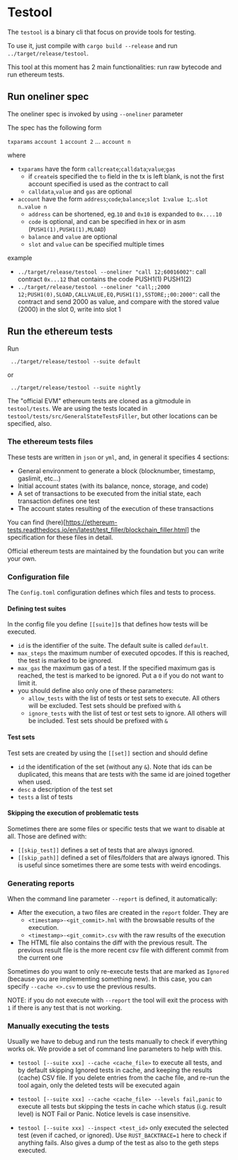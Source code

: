 # Testool

The `testool` is a binary cli that focus on provide tools for testing.

To use it, just compile with `cargo build --release` and run `../target/release/testool`.

This tool at this moment has 2 main functionalities: run raw bytecode and run ethereum tests.

## Run oneliner spec

The oneliner spec is invoked by using `--oneliner` parameter

The spec has the following form

`txparams` `account 1` `account 2` ... `account n`

where 

- `txparams` have the form `callcreate`;`calldata`;`value`;`gas`
  - if `create`is specified the `to` field in the tx is left blank, is not the first account specified is used as the contract to call
  - `calldata`,`value` and `gas` are optional
- `account` have the form `address`;`code`;`balance`;`slot 1`:`value 1`;..`slot n`..`value n`
  - `address` can be shortened, eg.`10` and `0x10` is expanded to `0x....10`
  - `code` is optional, and can be specified in hex or in asm (`PUSH1(1),PUSH1(1),MLOAD`)
  - `balance` and `value` are optional
  - `slot` and `value` can be specified multiple times 

example

- `../target/release/testool --oneliner "call 12;60016002"`: call contract `0x...12` that contains the code PUSH1(1) PUSH1(2)
- `../target/release/testool --oneliner "call;;2000 12;PUSH1(0),SLOAD,CALLVALUE,EQ,PUSH1(1),SSTORE;;00:2000"`: call the contract and send 2000 as value, and compare with the stored value (2000) in the slot 0, write into slot 1 

## Run the ethereum tests

Run

```
 ../target/release/testool --suite default
```
or

```
 ../target/release/testool --suite nightly
```

The "official EVM" ethereum tests are cloned as a gitmodule in `testool/tests`.
We are using the tests located in `testool/tests/src/GeneralStateTestsFiller`, but other locations can be specified, also.


### The ethereum tests files

These tests are written in `json` or `yml`, and, in general it specifies 4 sections:

- General environment to generate a block (blocknumber, timestamp, gaslimit, etc...)
- Initial account states (with its balance, nonce, storage, and code)
- A set of transactions to be executed from the initial state, each transaction defines one test
- The account states resulting of the execution of these transactions

You can find (here)[https://ethereum-tests.readthedocs.io/en/latest/test_filler/blockchain_filler.html] the specification for these files in detail.

Official ethereum tests are maintained by the foundation but you can write your own.

### Configuration file

The `Config.toml` configuration defines which files and tests to process.

#### Defining test suites

In the config file you define `[[suite]]`s that defines how tests will be executed.

- `id` is the identifier of the suite. The default suite is called `default`.
- `max_steps` the maximum number of executed opcodes. If this is reached, the test is marked to be ignored.
- `max_gas` the maximum gas of a test. If the specified maximum gas is reached, the test is marked to be ignored. Put a `0` if you do not want to limit it.
- you should define also only one of these parameters:
   - `allow_tests` with the list of tests or test sets to execute. All others will be excluded. Test sets should be prefixed with `&`
   - `ignore_tests` with the list of test or test sets to ignore. All others will be included. Test sets should be prefixed with `&`

#### Test sets

Test sets are created by using the `[[set]]` section and should define
- `id` the identification of the set (without any `&`). Note that ids can be duplicated, this means that are tests with the same id are joined together when used. 
- `desc` a description of the test set
- `tests` a list of tests

#### Skipping the execution of problematic tests

Sometimes there are some files or specific tests that we want to disable at all. Those are defined with:

- `[[skip_test]]` defines a set of tests that are always ignored.
- `[[skip_path]]` defined a set of files/folders that are always ignored. This is useful since sometimes there are some tests with weird encodings.

### Generating reports

When the command line parameter `--report` is defined, it automatically: 

- After the execution, a two files are created in the `report` folder. They are
   - `<timestamp>-<git_commit>.hml` with the browsable results of the execution.
   - `<timestamp>-<git_commit>.csv` with the raw results of the execution
- The HTML file also contains the diff with the previous result. The previous result file is the more recent csv file with different commit from the current one

Sometimes do you want to only re-execute tests that are marked as `Ignored` (because you are implementing something new). In this case, you can specify `--cache <>.csv` to use the previous results.

NOTE: if you do not execute with `--report` the tool will exit the process with `1` if there is any test that is not working.


### Manually executing the tests

Usually we have to debug and run the tests manually to check if everything works ok. We provide a set of command line parameters to help with this.

- `testool [--suite xxx] --cache <cache_file>` to execute all tests, and by default skipping Ignored tests in cache, and keeping the results (cache) CSV file. If you delete entries from the cache file, and re-run the tool again, only the deleted tests will be executed again

- `testool [--suite xxx] --cache <cache_file> --levels fail,panic` to execute all tests but skipping the tests in cache which status (i.g. result level) is NOT Fail or Panic. Notice levels is case insensitive.

- `testool [--suite xxx] --inspect <test_id>` only executed the selected test (even if cached, or ignored). Use `RUST_BACKTRACE=1` here to check if anything fails. Also gives a dump of the test as also to the geth steps executed.
